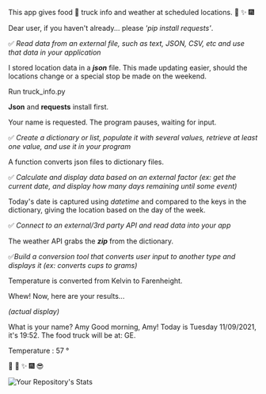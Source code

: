 This app gives food :fork_and_knife: truck info and weather at scheduled locations.  :tada: :sparkles: :fireworks:

Dear user, if you haven't already...  please *'pip install requests'*. 

:white_check_mark: *Read data from an external file, such as text, JSON, CSV, etc and use that data in your application*

I stored location data in a **_json_** file.  This made updating easier, should the locations change or a special stop be made on the weekend.

Run truck_info.py

**Json** and **requests** install first.

Your name is requested. The program pauses, waiting for input.

:white_check_mark: *Create a dictionary or list, populate it with several values, retrieve at least one value, and use it in your program*

A function converts json files to dictionary files.

:white_check_mark: *Calculate and display data based on an external factor (ex: get the current date, and display how many days remaining until some event)*

Today's date is captured using *datetime* and compared to the keys in the dictionary, giving the location based on the day of the week.

:white_check_mark: *Connect to an external/3rd party API and read data into your app*

The weather API grabs the ***zip*** from the dictionary.

:white_check_mark:*Build a conversion tool that converts user input to another type and displays it (ex: converts cups to grams)*

Temperature is converted from Kelvin to Farenheight. 

Whew! Now, here are your results...

*(actual display)*

What is your name? Amy
Good morning, Amy! Today is Tuesday 11/09/2021, it's 19:52. The food truck will be at: GE.

Temperature :  57 °

:triumph: :tada: :sparkles: :fireworks: :sunglasses:

![Your Repository's Stats](https://github-readme-stats.vercel.app/api?username=amyktomey&show_icons=true)
